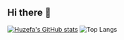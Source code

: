## Hi there 👋
[![Huzefa's GitHub stats](https://github-readme-stats.vercel.app/api?username=ShaikhHuzefa2005)](https://github.com/ShaikhHuzefa2005/github-readme-stats)
![Top Langs](https://github-readme-stats.vercel.app/api/top-langs/?username=ShaikhHuzefa2005&layout=compact)
<!--
**ShaikhHuzefa2005/ShaikhHuzefa2005** is a ✨ _special_ ✨ repository because its `README.md` (this file) appears on your GitHub profile.

Here are some ideas to get you started:

- 🔭 I’m currently working on ...
- 🌱 I’m currently learning ...
- 👯 I’m looking to collaborate on ...
- 🤔 I’m looking for help with ...
- 💬 Ask me about ...
- 📫 How to reach me: ...
- 😄 Pronouns: ...
- ⚡ Fun fact: ...
-->
